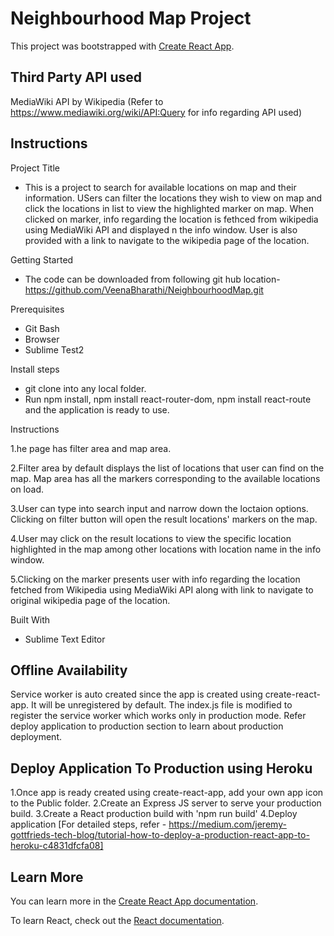 # Neighbourhood Map Project

This project was bootstrapped with [Create React App](https://github.com/facebook/create-react-app).

## Third Party API used
MediaWiki API by Wikipedia
(Refer to https://www.mediawiki.org/wiki/API:Query for info regarding API used)

## Instructions

Project Title
* This is a project to search for available locations on map and their information. USers can filter the locations they wish to view on map and click the locations in list to view the highlighted marker on map. When clicked on marker, info regarding the location is fethced from wikipedia using MediaWiki API and displayed n the info window. User is also provided with a link to navigate to the wikipedia page of the location.

Getting Started
* The code can be downloaded from following git hub location-
https://github.com/VeenaBharathi/NeighbourhoodMap.git

Prerequisites
* Git Bash
* Browser
* Sublime Test2

Install steps
* git clone <above repository> into any local folder.
* Run npm install, npm install react-router-dom, npm install react-route and the application is ready to use.

Instructions

1.he page has filter area and map area.

2.Filter area by default displays the list of locations that user can find on the map.
Map area has all the markers corresponding to the available locations on load.

3.User can type into search input and narrow down the loctaion options. Clicking on filter button will open the result locations' markers on the map.
  
4.User may click on the result locations to view the specific location highlighted in the map among other locations with location name in the info window.

5.Clicking on the marker presents user with info regarding the location fetched from Wikipedia using MediaWiki API along with link to navigate to original wikipedia page of the location. 

Built With
* Sublime Text Editor

## Offline Availability
Service worker is auto created since the app is created using create-react-app. It will be unregistered by default. The index.js file is modified to register the service worker which works only in production mode. Refer deploy application to production section to learn about production deployment.

## Deploy Application To Production using Heroku
1.Once app is ready created using create-react-app, add your own app icon to the Public folder.
2.Create an Express JS server to serve your production build.
3.Create a React production build with 'npm run build'
4.Deploy application
[For detailed steps, refer - https://medium.com/jeremy-gottfrieds-tech-blog/tutorial-how-to-deploy-a-production-react-app-to-heroku-c4831dfcfa08]


## Learn More

You can learn more in the [Create React App documentation](https://facebook.github.io/create-react-app/docs/getting-started).

To learn React, check out the [React documentation](https://reactjs.org/).
